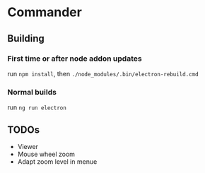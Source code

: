 # Commander
## Building
### First time or after node addon updates
run ```npm install```, then ```./node_modules/.bin/electron-rebuild.cmd```

### Normal builds
run ```ng run electron```
## TODOs
* Viewer
* Mouse wheel zoom
* Adapt zoom level in menue



